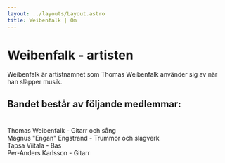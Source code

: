 ```yaml
---
layout: ../layouts/Layout.astro
title: Weibenfalk | Om
---
```


# Weibenfalk - artisten

Weibenfalk är artistnamnet som Thomas Weibenfalk använder sig av när han släpper musik.

## Bandet består av följande medlemmar:
#

Thomas Weibenfalk - Gitarr och sång  
Magnus "Engan" Engstrand - Trummor och slagverk  
Tapsa Viitala - Bas  
Per-Anders Karlsson - Gitarr